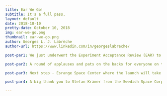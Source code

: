 ```yaml
---
title: Ear We Go!
subtitle: It's a full pass.
layout: default
date: 2018-10-10
pretty-date: October 10, 2018
img: ear-we-go.png
thumbnail: ear-we-go.png
author: Georges L. J. Labrèche
author-url: https://www.linkedin.com/in/georgeslabreche/

post-par1: We just underwent the Experiment Acceptance Review (EAR) to ensure that the experiment is flight ready... and it is!

post-par2: A round of applauses and pats on the backs for everyone on the team. Also, check out SED v.4.0!

post-par3: Next step - Esrange Space Center where the launch will take place sometime next week. What a year it's been to get to this point.

post-par4: A big thank you to Stefan Krämer from the Swedish Space Corporation (SSC) who took the time to come to Kiruna and review the experiment for us. Thank you for the pass, Stefan!

---
```

